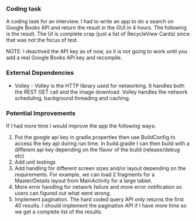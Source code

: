 ### Coding task
A coding task for an interview. I had to write an app to do a search on Google Books API and return the result in the GUI in
4 hours. The following is the result. The UI is complete crap (just a list of RecycleView Cards) since that was not the focus of test. 

NOTE: I deactived the API key as of now, so it is not going to work until you add a real Google Books API key and recompile.

### External Dependencies

* Volley - Volley is the HTTP library used for networking. It handles both the REST GET call
and the image download. Volley handles the network scheduling, background threading
and caching. 

### Potential Improvements
If I had more time I would improve the app the following ways:
1. Put the google api key in gradle.properties then use BuildConfig to access the key api during run time.
in build.gradle I can then build with a different api key depending on the flavor of the build 
(release/debug etc)
2. Add unit testings
3. Add handling for different screen sizes and/or layout depending on the requirements. 
For example, we can load 2 fragments for a Master/Details layout from MainActivity for a large tablet.
3. More error handling for network failure and more error notification so users can figured out what
went wrong.
4. Implement pagination. The hard coded query API only returns the first 40 results. I should implement
the pagination API if I have more time so we get a complete list of the results.



